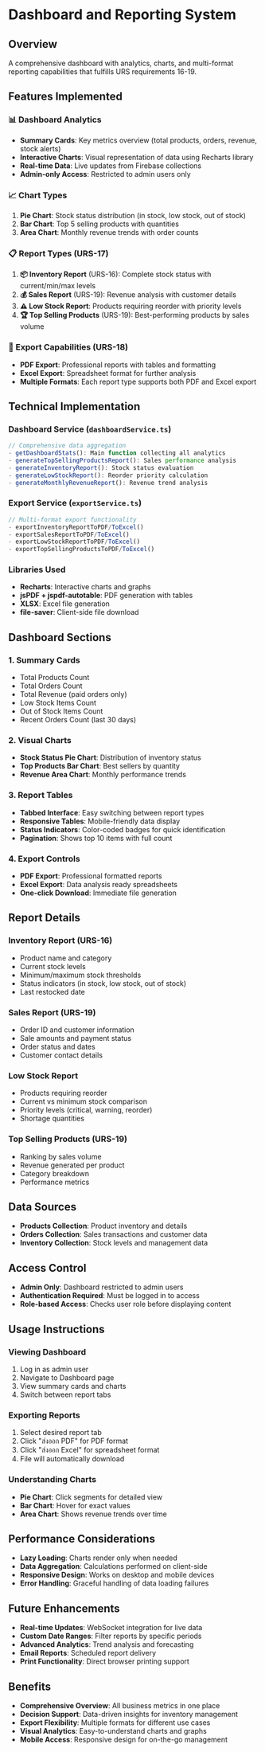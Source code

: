 # Dashboard and Reporting System

## Overview
A comprehensive dashboard with analytics, charts, and multi-format reporting capabilities that fulfills URS requirements 16-19.

## Features Implemented

### 📊 Dashboard Analytics
- **Summary Cards**: Key metrics overview (total products, orders, revenue, stock alerts)
- **Interactive Charts**: Visual representation of data using Recharts library
- **Real-time Data**: Live updates from Firebase collections
- **Admin-only Access**: Restricted to admin users only

### 📈 Chart Types
1. **Pie Chart**: Stock status distribution (in stock, low stock, out of stock)
2. **Bar Chart**: Top 5 selling products with quantities
3. **Area Chart**: Monthly revenue trends with order counts

### 📋 Report Types (URS-17)
1. **📦 Inventory Report** (URS-16): Complete stock status with current/min/max levels
2. **💰 Sales Report** (URS-19): Revenue analysis with customer details
3. **⚠️ Low Stock Report**: Products requiring reorder with priority levels
4. **🏆 Top Selling Products** (URS-19): Best-performing products by sales volume

### 📄 Export Capabilities (URS-18)
- **PDF Export**: Professional reports with tables and formatting
- **Excel Export**: Spreadsheet format for further analysis
- **Multiple Formats**: Each report type supports both PDF and Excel export

## Technical Implementation

### Dashboard Service (`dashboardService.ts`)
```typescript
// Comprehensive data aggregation
- getDashboardStats(): Main function collecting all analytics
- generateTopSellingProductsReport(): Sales performance analysis
- generateInventoryReport(): Stock status evaluation
- generateLowStockReport(): Reorder priority calculation
- generateMonthlyRevenueReport(): Revenue trend analysis
```

### Export Service (`exportService.ts`)
```typescript
// Multi-format export functionality
- exportInventoryReportToPDF/ToExcel()
- exportSalesReportToPDF/ToExcel()
- exportLowStockReportToPDF/ToExcel()
- exportTopSellingProductsToPDF/ToExcel()
```

### Libraries Used
- **Recharts**: Interactive charts and graphs
- **jsPDF + jspdf-autotable**: PDF generation with tables
- **XLSX**: Excel file generation
- **file-saver**: Client-side file download

## Dashboard Sections

### 1. Summary Cards
- Total Products Count
- Total Orders Count
- Total Revenue (paid orders only)
- Low Stock Items Count
- Out of Stock Items Count
- Recent Orders Count (last 30 days)

### 2. Visual Charts
- **Stock Status Pie Chart**: Distribution of inventory status
- **Top Products Bar Chart**: Best sellers by quantity
- **Revenue Area Chart**: Monthly performance trends

### 3. Report Tables
- **Tabbed Interface**: Easy switching between report types
- **Responsive Tables**: Mobile-friendly data display
- **Status Indicators**: Color-coded badges for quick identification
- **Pagination**: Shows top 10 items with full count

### 4. Export Controls
- **PDF Export**: Professional formatted reports
- **Excel Export**: Data analysis ready spreadsheets
- **One-click Download**: Immediate file generation

## Report Details

### Inventory Report (URS-16)
- Product name and category
- Current stock levels
- Minimum/maximum stock thresholds
- Status indicators (in stock, low stock, out of stock)
- Last restocked date

### Sales Report (URS-19)
- Order ID and customer information
- Sale amounts and payment status
- Order status and dates
- Customer contact details

### Low Stock Report
- Products requiring reorder
- Current vs minimum stock comparison
- Priority levels (critical, warning, reorder)
- Shortage quantities

### Top Selling Products (URS-19)
- Ranking by sales volume
- Revenue generated per product
- Category breakdown
- Performance metrics

## Data Sources
- **Products Collection**: Product inventory and details
- **Orders Collection**: Sales transactions and customer data
- **Inventory Collection**: Stock levels and management data

## Access Control
- **Admin Only**: Dashboard restricted to admin users
- **Authentication Required**: Must be logged in to access
- **Role-based Access**: Checks user role before displaying content

## Usage Instructions

### Viewing Dashboard
1. Log in as admin user
2. Navigate to Dashboard page
3. View summary cards and charts
4. Switch between report tabs

### Exporting Reports
1. Select desired report tab
2. Click "ส่งออก PDF" for PDF format
3. Click "ส่งออก Excel" for spreadsheet format
4. File will automatically download

### Understanding Charts
- **Pie Chart**: Click segments for detailed view
- **Bar Chart**: Hover for exact values
- **Area Chart**: Shows revenue trends over time

## Performance Considerations
- **Lazy Loading**: Charts render only when needed
- **Data Aggregation**: Calculations performed on client-side
- **Responsive Design**: Works on desktop and mobile devices
- **Error Handling**: Graceful handling of data loading failures

## Future Enhancements
- **Real-time Updates**: WebSocket integration for live data
- **Custom Date Ranges**: Filter reports by specific periods
- **Advanced Analytics**: Trend analysis and forecasting
- **Email Reports**: Scheduled report delivery
- **Print Functionality**: Direct browser printing support

## Benefits
- **Comprehensive Overview**: All business metrics in one place
- **Decision Support**: Data-driven insights for inventory management
- **Export Flexibility**: Multiple formats for different use cases
- **Visual Analytics**: Easy-to-understand charts and graphs
- **Mobile Access**: Responsive design for on-the-go management
